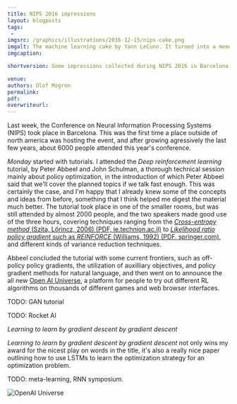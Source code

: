 ```yaml
---
title: NIPS 2016 impressions
layout: blogposts
tags:
 - 
imgsrc: /graphics/illustrations/2016-12-15/nips-cake.png
imgalt: The machine learning cake by Yann LeCunn. It turned into a meme during NIPS 2016.
imgcaption: 

shortversion: Some impressions collected during NIPS 2016 in Barcelona.

venue: 
authors: Olof Mogren
permalink:
pdf: 
overwriteurl: 
---
```


Last week, the Conference on Neural Information Processing Systems (NIPS)
took place in Barcelona. This was the first time a place outside of north
america was hosting the event, and after growing agressively the last few
years, about 6000 people attended this year's conference.

*Monday* started with tutorials. I attended the *Deep reinforcement learning*
tutorial, by Peter Abbeel and John Schulman, a thorough technical session
mainly about policy optimization, in the introduction of which
Peter Abbeel said that we'll cover the planned topics if we talk
fast enough. This was certainly the case, and I'm happy that I
already knew some of the concepts and ideas from before, something that
I think helped me digest the material much better. The tutorial took place
in one of the smaller rooms, but was still attended by almost 2000 people,
and the two speakers made good use of the three hours, covering techniques
ranging from the
[*Cross-entropy method* (Szita, Lörincz, 2006) (PDF, ie.technion.ac.il)](http://ie.technion.ac.il/CE/files/papers/Learning%20Tetris%20Using%20the%20Noisy%20Cross-Entropy%20Method.pdf)
to [*Likelihood ratio policy gradient* such as *REINFORCE* (Williams, 1992) (PDF, springer.com)](http://link.springer.com/content/pdf/10.1007%2FBF00992696.pdf),
and different kinds of variance reduction techniques.

Abbeel concluded the tutorial with some current frontiers,
such as off-policy policy gradients, the utilization of auxilliary objectives,
and policy gradient methods for natural language,
and then went on to announce the all new
[Open AI Universe](https://universe.openai.com/),
a platform for people to try out different RL algorithms on
thousands of different games and web browser interfaces.


TODO: GAN tutorial

TODO: Rocket AI

*Learning to learn by gradient descent by gradient descent*

*Learning to learn by gradient descent by gradient descent*
not only wins my award for the nicest play on words in the title,
it's also a really nice paper outlining how to use LSTMs to learn
the optimization strategy for an optimization problem.


TODO: meta-learning, RNN symposium.

![OpenAI Universe](/graphics/illustrations/2016-12-15/openai-univere.png)


